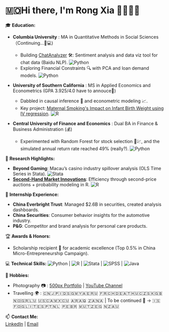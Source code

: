 # 🇲🇴Hi there, I'm Rong Xia 🍤🌺🐛👻 

🎓 **Education:**  
- **Columbia University**  : MA in Quantitative Methods in Social Sciences （Continuing...📑💻)  
  - Building [ChatAnalyzer](https://github.com/xia46268/ChatAnalyzer) 🛠️: Sentiment analysis and data viz tool for chat data (Baidu NLP).  ![Python](https://img.shields.io/badge/-Python-3776AB?style=flat&logo=python&logoColor=white)
  - Exploring Financial Constraints 🔍 with PCA and loan demand models.  ![Python](https://img.shields.io/badge/-Python-3776AB?style=flat&logo=python&logoColor=white)

- **University of Southern California**  : MS in Applied Economics and Econometrics (GPA 3.925/4.0 have to annouce💪)  
  - Dabbled in causal inference 🎯 and econometric modeling 📈.  
  - Key project: [Maternal Smoking's Impact on Infant Birth Weight using IV regression](https://github.com/xia46268/Maternal-Smoking-Birthweight-IV-Analysis).  ![R](https://img.shields.io/badge/-R-276DC3?style=flat&logo=r&logoColor=white)

- **Central University of Finance and Economics**  : Dual BA in Finance & Business Administration (💰)
  - Experimented with Random Forest for stock selection 🌲💹, and the simulated annual return rate reached 49% (really?). ![Python](https://img.shields.io/badge/-Python-3776AB?style=flat&logo=python&logoColor=white)

🔬 **Research Highlights:**  
- **Beyond Gaming**: Macau’s casino industry spillover analysis (OLS Time Series in Stata).  ![Stata](https://img.shields.io/badge/-Stata-1A2E54?style=flat&logo=stata&logoColor=white)
- **[Second-Hand Market Innovations](https://github.com/xia46268/Innovative-SecondHand-Platform)**: Efficiency through second-price auctions + probability modeling in R.  ![R](https://img.shields.io/badge/-R-276DC3?style=flat&logo=r&logoColor=white)

💼 **Internship Experience:**  
- **China Everbright Trust**: Managed $2.6B in securities, created analysis dashboards.  
- **China Securities**: Consumer behavior insights for the automotive industry.  
- **P&G**: Competitor and brand analysis for personal care products.

🏆 **Awards & Honors:**  
- Scholarship recipient 🏅 for academic excellence (Top 0.5% in China Micro-Entrepreneurship Campaign).

💻 **Technical Skills:**  ![Python](https://img.shields.io/badge/-Python-3776AB?style=flat&logo=python&logoColor=white) | ![R](https://img.shields.io/badge/-R-276DC3?style=flat&logo=r&logoColor=white) | ![Stata](https://img.shields.io/badge/-Stata-1A2E54?style=flat&logo=stata&logoColor=white) | ![SPSS](https://img.shields.io/badge/-SPSS-003399?style=flat&logo=spss&logoColor=white) | ![Java](https://img.shields.io/badge/-Java-007396?style=flat&logo=java&logoColor=white)  

📸 **Hobbies:**  
- Photography 📷 : [500px Portfolio](https://500px.com/p/xia46268?view=photos) | [YouTube Channel](https://www.youtube.com/@RongExpression)
- Travelling 🌍 : 🇨🇳🇯🇵🇮🇩🇸🇬🇲🇾🇦🇪🇷🇺  🇫🇷🇨🇭🇩🇪🇦🇹🇭🇺🇨🇿🇸🇰🇬🇧🇳🇴🇬🇷🇱🇺  🇺🇸🇨🇦🇲🇽🇨🇺  🇦🇷🇦🇶  🇿🇦🇳🇦 | To be continued 🙋 -> 🇮🇸🇫🇴🇬🇱🇮🇹🇪🇸🇵🇹🇳🇱  🇵🇪🇧🇷  🇲🇺🇹🇿🇪🇬  🇳🇿🇦🇺

📫 **Contact Me:**  
[LinkedIn](https://www.linkedin.com/in/rong-xia-ba2622288/) | [Email](mailto:rx2255@columbia.edu)
